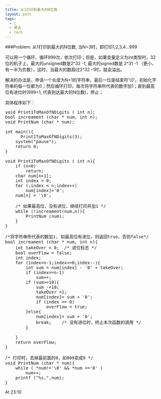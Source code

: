 ```yaml
---
title: 从1打印到最大的N位数
layout: post
tags:
  - C 
  - 算法
  - tech
---
```



###Problem: 从1打印到最大的N位数, 当N=3时，即打印1,2,3,4...999

可以用一个循环，循环999次，依次打印；但是，如果变量定义为int类型时，32位的机子上，最大的unsigned数是2^32 -1, 最大的signed数是 2^31 -1 （更小，有一半为负数），这时，当最大的数超过2^32 -1时，就会溢出。
 
解决的办法是，申请一个长度为N+1的字符串，最后一位是结束符'\0'。初始化字符串的每一位都为0；然后循环打印，每次将字符串所代表的数字加1；直到最高位有进位时(999+1, 代表到达最大的N位数)，停止；
 
具体程序如下：
<pre>
void Print1ToMaxOfNDigits ( int n);
bool increament (char * num, int n);
void PrintNum (char * num);
 
int main(){
      Print1ToMaxOfNDigits(3);
    system("pause");
    return 0;
}
 
void Print1ToMaxOfNDigits ( int n){
    if (n<0)
        return;
    char num[n+1];
    int index = 0;
    for (;index < n;index++)
        num[index]='0';
    num[n] = '\0';
     
    /* 如果最高位，没有进位，继续打印并加1 */
    while (!increament(num,n)){  
        PrintNum (num);
    }
}
 
/*将字符串所代表的数加1, 如最高位有进位，则返回true，否则false*/
bool increament (char * num, int n){
    int takeOver = 0;  /* 进位标志 */
    bool overFlow = false;
    int index;
    for (index=n-1;index>=0;index--){
        int sum = num[index] - '0' + takeOver;
        if (index==n-1)
            sum++;
        if (sum>=10){
            sum -=10;
            takeOver =1;
            num[index]= sum + '0';
            if (index == 0)
                overFlow = true;
        }else{
            num[index]= sum + '0';
            break;    /* 没有进位时，终止本次函数的调用 */
        }
 
    }
    return overFlow;
}
 
/* 打印时，去掉最前面的0，如009变成9 */
void PrintNum (char * num){
    while ( *num!='\0' && *num =='0' )
        num++;
    printf ("%s,",num);
}
</pre>

At 23:10